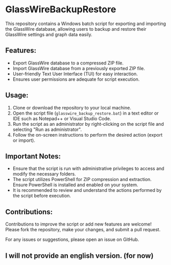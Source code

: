 # GlassWireBackupRestore

This repository contains a Windows batch script for exporting and importing the GlassWire database, allowing users to backup and restore their GlassWire settings and graph data easily.

## Features:
- Export GlassWire database to a compressed ZIP file.
- Import GlassWire database from a previously exported ZIP file.
- User-friendly Text User Interface (TUI) for easy interaction.
- Ensures user permissions are adequate for script execution.

## Usage:
1. Clone or download the repository to your local machine.
2. Open the script file (`glasswire_backup_restore.bat`) in a text editor or IDE such as Notepad++ or Visual Studio Code.
3. Run the script as an administrator by right-clicking on the script file and selecting "Run as administrator".
4. Follow the on-screen instructions to perform the desired action (export or import).

## Important Notes:
- Ensure that the script is run with administrative privileges to access and modify the necessary folders.
- The script utilizes PowerShell for ZIP compression and extraction. Ensure PowerShell is installed and enabled on your system.
- It is recommended to review and understand the actions performed by the script before execution.

## Contributions:
Contributions to improve the script or add new features are welcome! Please fork the repository, make your changes, and submit a pull request.

For any issues or suggestions, please open an issue on GitHub.

## I will not provide an english version. (for now)
